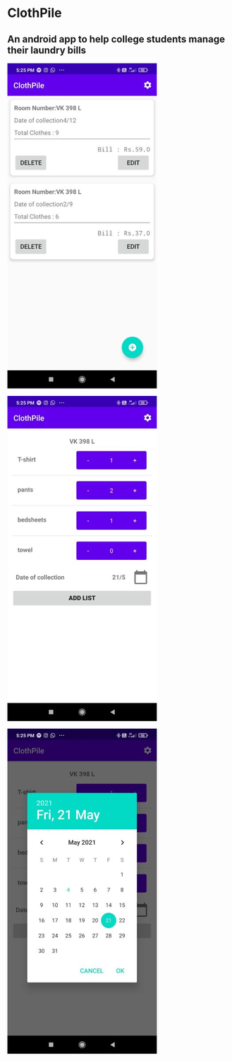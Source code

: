 # ClothPile

## An android app to help college students manage their laundry bills

![clothpile home](/Screenshots/ss_home.jpg)

![clothpile add](/Screenshots/ss_add.jpg)

![clothpile calendar](/Screenshots/ss_calendar.jpg)


